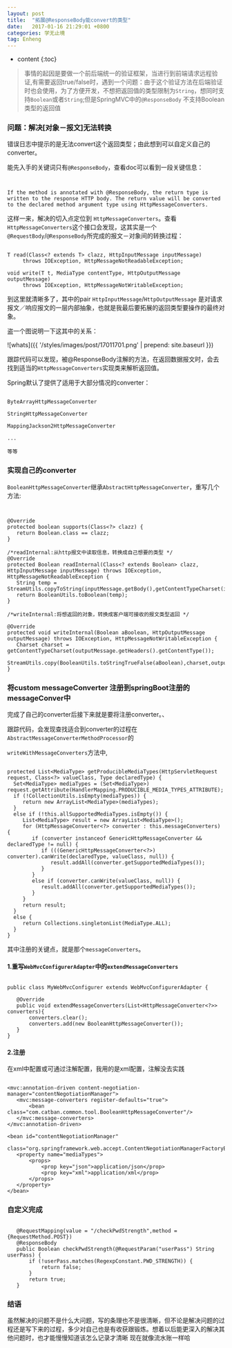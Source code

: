 ```yaml
---
layout: post
title:  "拓展@ResponseBody能convert的类型"
date:   2017-01-16 21:29:01 +0800
categories: 学无止境
tag: Enheng
---
```


* content
{:toc}

> 事情的起因是要做一个前后端统一的验证框架，当进行到前端请求远程验证,有需要返回true/false时，遇到一个问题：由于这个验证方法在后端验证时也会使用，为了方便开发，不想把返回值的类型限制为`String`，想同时支持`Boolean`或者`String`;但是SpringMVC中的`@ResponseBody` 不支持Boolean类型的返回值



### 问题：解决[对象－报文]无法转换

错误日志中提示的是无法convert这个返回类型；由此想到可以自定义自己的converter。

能先入手的关键词只有`@ResponseBody`，查看doc可以看到一段关键信息：

```


If the method is annotated with @ResponseBody, the return type is written to the response HTTP body. The return value will be converted to the declared method argument type using HttpMessageConverters.

```

这样一来，解决的切入点定位到 `HttpMessageConverters`。查看 `HttpMessageConverters`这个接口会发现，这其实是一个`@RequestBody`/`@ResponseBody`所完成的报文－对象间的转换过程：

```

T read(Class<? extends T> clazz, HttpInputMessage inputMessage)
     throws IOException, HttpMessageNotReadableException;

void write(T t, MediaType contentType, HttpOutputMessage outputMessage)
     throws IOException, HttpMessageNotWritableException;

```

到这里就清晰多了，其中的pair `HttpInputMessage`/`HttpOutputMessage` 是对请求报文／响应报文的一层内部抽象，也就是我最后要拓展的返回类型要操作的最终对象。

盗一个图说明一下这其中的关系：

![whats]({{ '/styles/images/post/17011701.png' | prepend: site.baseurl  }})






跟踪代码可以发现，被@ResponseBody注解的方法，在返回数据报文时，会去找到适当的`HttpMessageConverters`实现类来解析返回值。

Spring默认了提供了适用于大部分情况的converter：

```

ByteArrayHttpMessageConverter

StringHttpMessageConverter

MappingJackson2HttpMessageConverter

...

等等

```

### 实现自己的converter

`BooleanHttpMessageConverter`继承`AbstractHttpMessageConverter`，重写几个方法:

```


@Override
protected boolean supports(Class<?> clazz) {
   return Boolean.class == clazz;
}

/*readInternal:从http报文中读取信息，转换成自己想要的类型 */
@Override
protected Boolean readInternal(Class<? extends Boolean> clazz, HttpInputMessage inputMessage) throws IOException, HttpMessageNotReadableException {
   String temp = StreamUtils.copyToString(inputMessage.getBody(),getContentTypeCharset(inputMessage.getHeaders().getContentType()));
   return BooleanUtils.toBoolean(temp);
}

/*writeInternal:将想返回的对象，转换成客户端可接收的报文类型返回 */

@Override
protected void writeInternal(Boolean aBoolean, HttpOutputMessage outputMessage) throws IOException, HttpMessageNotWritableException {
   Charset charset = getContentTypeCharset(outputMessage.getHeaders().getContentType());
   StreamUtils.copy(BooleanUtils.toStringTrueFalse(aBoolean),charset,outputMessage.getBody());
}

```







### 将custom messageConverter 注册到springBoot注册的messageConver中

完成了自己的converter后接下来就是要将注册converter。、

跟踪代码，会发现查找适合到converter的过程在`AbstractMessageConverterMethodProcessor`的

`writeWithMessageConverters`方法中,

```

protected List<MediaType> getProducibleMediaTypes(HttpServletRequest request, Class<?> valueClass, Type declaredType) {
  Set<MediaType> mediaTypes = (Set<MediaType>) request.getAttribute(HandlerMapping.PRODUCIBLE_MEDIA_TYPES_ATTRIBUTE);
  if (!CollectionUtils.isEmpty(mediaTypes)) {
     return new ArrayList<MediaType>(mediaTypes);
  }
  else if (!this.allSupportedMediaTypes.isEmpty()) {
     List<MediaType> result = new ArrayList<MediaType>();
     for (HttpMessageConverter<?> converter : this.messageConverters) {
        if (converter instanceof GenericHttpMessageConverter && declaredType != null) {
           if (((GenericHttpMessageConverter<?>) converter).canWrite(declaredType, valueClass, null)) {
              result.addAll(converter.getSupportedMediaTypes());
           }
        }
        else if (converter.canWrite(valueClass, null)) {
           result.addAll(converter.getSupportedMediaTypes());
        }
     }
     return result;
  }
  else {
     return Collections.singletonList(MediaType.ALL);
  }
}
```

其中注册的关键点，就是那个`messageConverters`。

#### 1.重写`WebMvcConfigurerAdapter`中的`extendMessageConverters`

```

public class MyWebMvcConfigurer extends WebMvcConfigurerAdapter {

   @Override
   public void extendMessageConverters(List<HttpMessageConverter<?>> converters){
       converters.clear();
       converters.add(new BooleanHttpMessageConverter());
   }
}

```

#### 2.注册

在xml中配置或可通过注解配置，我用的是xml配置，注解没去实践

```

<mvc:annotation-driven content-negotiation-manager="contentNegotiationManager">
   <mvc:message-converters register-defaults="true">
       <bean class="com.catban.common.tool.BooleanHttpMessageConverter"/>
   </mvc:message-converters>
</mvc:annotation-driven>

<bean id="contentNegotiationManager"
     class="org.springframework.web.accept.ContentNegotiationManagerFactoryBean">
   <property name="mediaTypes">
       <props>
           <prop key="json">application/json</prop>
           <prop key="xml">application/xml</prop>
       </props>
   </property>
</bean>

```



### 自定义完成

```

   @RequestMapping(value = "/checkPwdStrength",method = {RequestMethod.POST})
   @ResponseBody
   public Boolean checkPwdStrength(@RequestParam("userPass") String userPass) {
       if (!userPass.matches(RegexpConstant.PWD_STRENGTH)) {
           return false;
       }
       return true;
   }

```

### 结语

虽然解决的问题不是什么大问题，写的条理也不是很清晰，但不论是解决问题的过程还是写下来的过程，多少对自己也是有收获跟锻炼。想着以后能更深入的解决其他问题时，也才能慢慢知道该怎么记录才清晰  现在就像流水账一样哈


